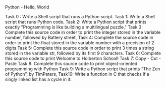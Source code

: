 Python - Hello, World

Task 0 : Write a Shell script that runs a Python script.
Task 1: Write a Shell script that runs Python code.
Task 2: Write a Python script that prints exactly "Programming is like building a multilingual puzzle,"
Task 3: Complete this source code in order to print the integer stored in the variable number, followed by Battery street,
Task 4: Complete the source code in order to print the float stored in the variable number with a precision of 2 digits
Task 5: Complete this source code in order to print 3 times a string stored in the variable str, followed by its first 9 characters.
Task 6: Complete this source code to print Welcome to Holberton School!
Task 7: Copy - Cut - Paste
Task 8: Complete this source code to print object-oriented programming with Python
Task 9: Write a Python script that prints “The Zen of Python”, by TimPeters,
Task10: Write a function in C that checks if a singly linked list has a cycle in it.